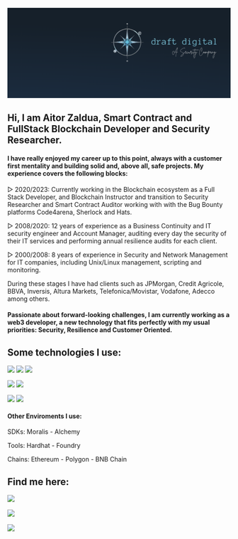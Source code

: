 ![image](https://github.com/aitorzaldua/aitorzaldua/blob/main/bannerDD.png)

## Hi, I am Aitor Zaldua, Smart Contract and FullStack Blockchain Developer and Security Researcher.

#### I have really enjoyed my career up to this point, always with a customer first mentality and building solid and, above all, safe projects. My experience covers the following blocks:

▻ 2020/2023: Currently working in the Blockchain ecosystem as a Full Stack Developer, and Blockchain Instructor and transition to Security Researcher and Smart Contract Auditor working with with the Bug Bounty platforms Code4arena, Sherlock and Hats. 

▻ 2008/2020: 12 years of experience as a Business Continuity and IT security engineer and Account Manager, auditing every day the security of their IT services and performing annual resilience audits for each client.

▻ 2000/2008: 8 years of experience in Security and Network Management for IT companies, including Unix/Linux management, scripting and monitoring.

During these stages I have had clients such as JPMorgan, Credit Agricole, BBVA, Inversis, Altura Markets, Telefonica/Movistar, Vodafone, Adecco among others.

#### Passionate about forward-looking challenges, I am currently working as a web3 developer, a new technology that fits perfectly with my usual priorities: Security, Resilience and Customer Oriented.

## Some technologies I use:
![](https://img.shields.io/badge/Solidity-e6e6e6?style=for-the-badge&logo=solidity&logoColor=black) ![](https://img.shields.io/badge/Rust-black?style=for-the-badge&logo=rust&logoColor=#E57324) ![](https://img.shields.io/badge/JavaScript-323330?style=for-the-badge&logo=javascript&logoColor=F7DF1E)

![](https://img.shields.io/badge/OpenZeppelin-4E5EE4?logo=OpenZeppelin&logoColor=fff&style=for-the-badge) ![](https://img.shields.io/badge/chainlink-375BD2?style=for-the-badge&logo=chainlink&logoColor=white) 

![](https://img.shields.io/badge/React-20232A?style=for-the-badge&logo=react&logoColor=61DAFB) ![](https://img.shields.io/badge/Tailwind_CSS-38B2AC?style=for-the-badge&logo=tailwind-css&logoColor=white)

#### Other Enviroments I use: 

SDKs: Moralis  - Alchemy

Tools: Hardhat - Foundry

Chains: Ethereum - Polygon - BNB Chain

## Find me here:

[![](https://img.shields.io/badge/LinkedIn-0077B5?style=for-the-badge&logo=linkedin&logoColor=white)](https://www.linkedin.com/in/aitor-zaldua/) 

[![](https://img.shields.io/badge/Twitter-1DA1F2?style=for-the-badge&logo=twitter&logoColor=white)](https://twitter.com/azdraft_) 

[![](https://img.shields.io/badge/Medium-12100E?style=for-the-badge&logo=medium&logoColor=white)](https://aitorzaldua.medium.com/)


